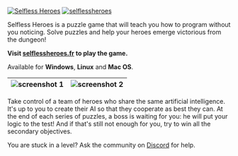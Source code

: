 [![Selfless Heroes](https://github.com/felicien-brochu/selflessheroes/raw/master/images/banner-dark.png)](https://selflessheroes.fr)
[![selflessheroes](https://snapcraft.io//selflessheroes/badge.svg)](https://snapcraft.io/selflessheroes)


Selfless Heroes is a puzzle game that will teach you how to program without you noticing.
Solve puzzles and help your heroes emerge victorious from the dungeon!

**Visit [selflessheroes.fr](https://selflessheroes.fr) to play the game.**

Available for **Windows**, **Linux** and **Mac OS**.

| ![screenshot 1](https://github.com/felicien-brochu/selflessheroes/raw/master/images/screenshot0_en.png) | ![screenshot 2](https://github.com/felicien-brochu/selflessheroes/raw/master/images/screenshot1_en.png) |
|:-------------------------------------------------------------------------------------------------------:|:-------------------------------------------------------------------------------------------------------:|

Take control of a team of heroes who share the same artificial intelligence. It's up to you to create their AI so that they cooperate as best they can.
At the end of each series of puzzles, a boss is waiting for you: he will put your logic to the test! And if that's still not enough for you, try to win all the secondary objectives.

You are stuck in a level? Ask the community on [Discord](https://discord.gg/UtKrrBM) for help.
